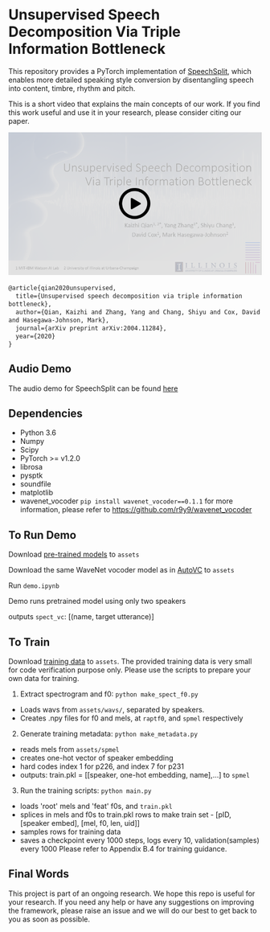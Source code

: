 # Unsupervised Speech Decomposition Via Triple Information Bottleneck

This repository provides a PyTorch implementation of [SpeechSplit](https://arxiv.org/abs/2004.11284), which enables more detailed speaking style conversion by disentangling speech into content, timbre, rhythm and pitch.

This is a short video that explains the main concepts of our work. If you find this work useful and use it in your research, please consider citing our paper.

[![SpeechSplit](cover.png)](https://youtu.be/sIlQ3GcslD8)

```
@article{qian2020unsupervised,
  title={Unsupervised speech decomposition via triple information bottleneck},
  author={Qian, Kaizhi and Zhang, Yang and Chang, Shiyu and Cox, David and Hasegawa-Johnson, Mark},
  journal={arXiv preprint arXiv:2004.11284},
  year={2020}
}
```


## Audio Demo

The audio demo for SpeechSplit can be found [here](https://auspicious3000.github.io/SpeechSplit-Demo/)

## Dependencies
- Python 3.6
- Numpy
- Scipy
- PyTorch >= v1.2.0
- librosa
- pysptk
- soundfile
- matplotlib
- wavenet_vocoder ```pip install wavenet_vocoder==0.1.1```
  for more information, please refer to https://github.com/r9y9/wavenet_vocoder


## To Run Demo

Download [pre-trained models](https://drive.google.com/file/d/1JF1WNS57wWcbmn1EztJxh09xU739j4_g/view?usp=sharing) to ```assets```

Download the same WaveNet vocoder model as in [AutoVC](https://github.com/auspicious3000/autovc) to ```assets```

Run ```demo.ipynb``` 

Demo runs pretrained model using only two speakers

outputs ```spect_vc```: [(name, target utterance)]


## To Train

Download [training data](https://drive.google.com/file/d/1r1WK8c2QpjYaxKGGCap8Rm7uopBGJGNy/view?usp=sharing) to ```assets```.
The provided training data is very small for code verification purpose only.
Please use the scripts to prepare your own data for training.

1. Extract spectrogram and f0: ```python make_spect_f0.py```
  - Loads wavs from ```assets/wavs/```, separated by speakers.
  - Creates .npy files for f0 and mels, at ```raptf0```, and ```spmel``` respectively

2. Generate training metadata: ```python make_metadata.py ```
  - reads mels from ```assets/spmel```
  - creates one-hot vector of speaker embedding
  - hard codes index 1 for p226, and index 7 for p231
  - outputs: train.pkl = [[speaker, one-hot embedding, name],...] to ```spmel```

3. Run the training scripts: ```python main.py```
  - loads 'root' mels and 'feat' f0s, and ```train.pkl```
  - splices in mels and f0s to train.pkl rows to make train set - [pID, [speaker embed], [mel, f0, len, uid]]
  - samples rows for training data
  - saves a checkpoint every 1000 steps, logs every 10, validation(samples) every 1000
Please refer to Appendix B.4 for training guidance.


## Final Words

This project is part of an ongoing research. We hope this repo is useful for your research. If you need any help or have any suggestions on improving the framework, please raise an issue and we will do our best to get back to you as soon as possible.


